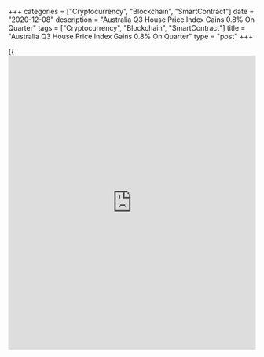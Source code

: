 +++
categories = ["Cryptocurrency", "Blockchain", "SmartContract"]
date = "2020-12-08"
description = "Australia Q3 House Price Index Gains 0.8% On Quarter"
tags = ["Cryptocurrency", "Blockchain", "SmartContract"]
title = "Australia Q3 House Price Index Gains 0.8% On Quarter"
type = "post"
+++

{{<iframe id="large-banner" src="https://www.bounty.group/#slide=8.0" width="100%" height="600" scrolling="no" style="border: 0px solid rgb(216, 221, 230); border-radius: 3px;">}}

Australia house price index climbed 0.8 percent on quarter in the third
quarter of 2020, the Australian Bureau of Statistics said on Tuesday -
after sinking 1.8 percent in the three months prior.

On a yearly basis, the house price index climbed 4.5 percent after
rising 6.2 percent in Q2.

  
The total value of residential dwellings in Australia rose A$87.8
billion to A$7,283.3 billion in Q3, while the mean price of residential
dwellings rose A$5,400 to A$689,500.

The number of residential dwellings rose by 44,000 to 10,562,800.

For comments and feedback [contact](https://www.playgroundfx.com/contact/): editorial@rtt[news](https://www.letsplayfx.com/blog/forex-news-website/).com

[Economic News][1]

 **What parts of the world are seeing the best (and worst) economic
performances lately? Click[here][2] to check out our [Econ Scorecard][2]
and find out! See up-to-the-moment [ranking](https://www.playgroundfx.com/blog/crypto-exchange-ranking/)s for the best and worst
performers in [GDP][3], [unemployment rate][4], [inflation][5] and much
more.**

   1. www.rtt[news](https://www.letsplayfx.com/blog/forex-news-website/).com/Content/EconomicNews.aspx
   2. www.rtt[news](https://www.letsplayfx.com/blog/forex-news-website/).com/economic-scorecard/world-rank/PPI/highest-performance.aspx
   3. www.rtt[news](https://www.letsplayfx.com/blog/forex-news-website/).com/economic-scorecard/world-rank/GDP/highest-performance.aspx
   4. www.rtt[news](https://www.letsplayfx.com/blog/forex-news-website/).com/economic-scorecard/world-rank/unemployment-rate/lowest-performance.aspx
   5. www.rtt[news](https://www.letsplayfx.com/blog/forex-news-website/).com/economic-scorecard/world-rank/CPI/highest-performance.aspx